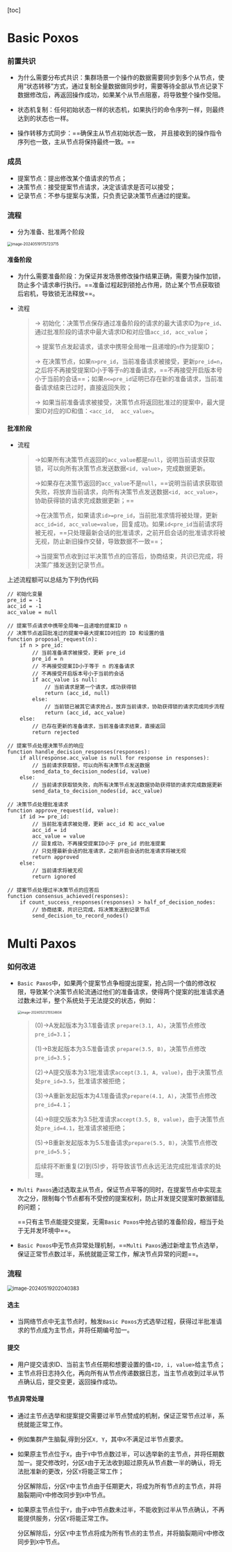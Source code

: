 [toc]

# Basic Poxos

### 前置共识

* 为什么需要分布式共识：集群场景一个操作的数据需要同步到多个从节点，使用“状态转移”方式，通过复制全量数据做同步时，需要等待全部从节点记录下数据修改后，再返回操作成功，如果某个从节点阻塞，将导致整个操作受阻。

* 状态机复制：任何初始状态一样的状态机，如果执行的命令序列一样，则最终达到的状态也一样。
* 操作转移方式同步：==确保主从节点初始状态一致， 并且接收到的操作指令序列也一致，主从节点将保持最终一致。==

### 成员

* 提案节点：提出修改某个值请求的节点；
* 决策节点：接受提案节点请求，决定该请求是否可以接受；
* 记录节点：不参与提案与决策，只负责记录决策节点通过的提案。

### 流程

* 分为准备、批准两个阶段

<img src=".\assets\image-20240519175723715.png" alt="image-20240519175723715" style="zoom:60%;" />

#### 准备阶段

* 为什么需要准备阶段：为保证并发场景修改操作结果正确，需要为操作加锁，防止多个请求串行执行。==准备过程起到锁抢占作用，防止某个节点获取锁后宕机，导致锁无法释放==。

* 流程

    > ->  初始化：决策节点保存通过准备阶段的请求的最大请求ID为`pre_id`、通过批准阶段的请求中最大请求ID和对应值`acc_id, acc_value`；
    >
    > -> 提案节点发起请求，请求中携带全局唯一且递增的`n`作为提案ID；
    >
    > -> 在决策节点，如果`n>pre_id`，当前准备请求被接受，更新`pre_id=n`，之后将不再接受提案ID小于等于`n`的准备请求，==不再接受开启版本号小于当前的会话==；如果`n<=pre_id`证明已存在新的准备请求，当前准备请求结束已过时，直接返回失败；
    >
    > -> 如果当前准备请求被接受，决策节点将返回批准过的提案中，最大提案ID对应的ID和值：`<acc_id,  acc_value>`。

#### 批准阶段

* 流程

    > ->如果所有决策节点返回的`acc_value`都是`null`，说明当前请求获取锁，可以向所有决策节点发送数据`<id, value>`，完成数据更新。
    >
    > ->如果存在决策节返回的`acc_value`不是`null`，==说明当前请求获取锁失败，将放弃当前请求，向所有决策节点发送数据`<id, acc_value>`，协助获得锁的请求完成数据更新；==
    >
    > ->在决策节点，如果请求`id>=pre_id`，当前批准求情将被处理，更新`acc_id=id, acc_value=value`，回复成功。如果`id<pre_id`当前请求将被无视，==只处理最新会话的批准请求，之前开启会话的批准请求将被无视，防止新旧操作交替，导致数据不一致==；
    >
    > ->当提案节点收到过半决策节点的应答后，协商结束，共识已完成，将决策广播发送到记录节点。

上述流程额可以总结为下列伪代码

```pseudocode
// 初始化变量
pre_id = -1
acc_id = -1
acc_value = null

// 提案节点请求中携带全局唯一且递增的提案ID n
// 决策节点返回批准过的提案中最大提案ID对应的 ID 和设置的值
function proposal_request(n):
    if n > pre_id:
        // 当前准备请求被接受，更新 pre_id
        pre_id = n
        // 不再接受提案ID小于等于 n 的准备请求
        // 不再接受开启版本号小于当前的会话
        if acc_value is null:
            // 当前请求是第一个请求，成功获得锁
            return (acc_id, null)
        else:
            // 当前锁已被其它请求抢占，放弃当前请求，协助获得锁的请求完成同步流程
            return (acc_id, acc_value)
    else:
        // 已存在更新的准备请求，当前准备请求结束，直接返回
        return rejected

// 提案节点处理决策节点的响应
function handle_decision_responses(responses):
    if all(response.acc_value is null for response in responses):
        // 当前请求获取锁，可以向所有决策节点发送数据
        send_data_to_decision_nodes(id, value)
    else:
        // 当前请求获取锁失败，向所有决策节点发送数据协助获得锁的请求完成数据更新
        send_data_to_decision_nodes(id, acc_value)

// 决策节点处理批准请求
function approve_request(id, value):
    if id >= pre_id:
        // 当前批准请求被处理，更新 acc_id 和 acc_value
        acc_id = id
        acc_value = value
        // 回复成功，不再接受提案ID小于 pre_id 的批准提案
        // 只处理最新会话的批准请求，之前开启会话的批准请求将被无视
        return approved
    else:
        // 当前请求将被无视
        return ignored

// 提案节点处理过半决策节点的应答后
function consensus_achieved(responses):
    if count_success_responses(responses) > half_of_decision_nodes:
        // 协商结束，共识已完成，将决策发送到记录节点
        send_decision_to_record_nodes()

```



# Multi Paxos

### 如何改进

* `Basic Paxos`中，如果两个提案节点争相提出提案，抢占同一个值的修改权限，导致某个决策节点轮流通过他们的准备请求，使得两个提案的批准请求通过数未过半，整个系统处于无法提交的状态，例如：

    <img src="assets/image-20240521215524604.png" alt="image-20240521215524604" style="zoom:50%;" />

    > (0)->A发起版本为3.1准备请求 `prepare(3.1, A)`，决策节点修改`pre_id=3.1`；
    >
    > (1)->B发起版本为3.5准备请求 `prepare(3.5, B)`，决策节点修改`pre_id=3.5`；
    >
    > (2)->A提交版本为3.1批准请求`accept(3.1, A, value)`，由于决策节点处`pre_id=3.5`，批准请求被拒绝；
    >
    > (3)->A重新发起版本为4.1准备请求`prepare(4.1, A)`，决策节点修改`pre_id=4.1`；
    >
    > (4)->B提交版本为3.5批准请求`accept(3.5, B, value)`，由于决策节点处`pre_id=4.1`，批准请求被拒绝；
    >
    > (5)->B重新发起版本为5.5准备请求`prepare(5.5, B)`，决策节点修改`pre_id=5.5`；
    >
    > 后续将不断重复(2)到(5)步，将导致该节点永远无法完成批准请求的处理。

* `Multi Paxos`通过选取主从节点，保证节点平等的同时，在提案节点中实现主次之分，限制每个节点都有不受控的提案权利，防止并发提交提案时数据错乱的问题；

    ==只有主节点能提交提案，无需`Basic Poxos`中抢占锁的准备阶段，相当于处于无并发环境中==。

* `Basic Poxos`中无节点异常处理机制，==`Multi Paxos`通过新增主节点选举，保证正常节点数过半，系统就能正常工作，解决节点异常的问题==。

### 流程

<img src=".\assets\image-20240519202040383.png" alt="image-20240519202040383" style="zoom:80%;" />

#### 选主

* 当网络节点中无主节点时，触发`Basic Poxos`方式选举过程，获得过半批准请求的节点成为主节点，并将任期编号加一。

#### 提交

* 用户提交请求ID、当前主节点任期和想要设置的值`<ID, i, value>`给主节点；
* 主节点将日志持久化，再向所有从节点传递数据日志，当主节点收到过半从节点确认后，提交变更，返回操作成功。

#### 节点异常处理

* 通过主节点选举和提案提交需要过半节点赞成的机制，保证正常节点过半，系统就能正常工作。

* 例如集群产生脑裂,得到分区`X, Y`，其中`X`不满足过半节点要求。

* 如果原主节点位于`X`，由于`Y`中节点数过半，可以选举新的主节点，并将任期数加一。提交修改时，分区`X`由于无法收到超过原先从节点数一半的确认，将无法批准新的更改，分区`Y`将能正常工作；

    分区解除后，分区`Y`中主节点由于任期更大，将成为所有节点的主节点，并将脑裂期间`Y`中修改同步到`X`中节点。

* 如果原主节点位于`Y`，由于`X`中节点数未过半，不能收到过半从节点确认，不再能提供服务，分区`Y`将能正常工作。

    分区解除后，分区`Y`中主节点将成为所有节点的主节点，并将脑裂期间`Y`中修改同步到`X`中节点。

    
